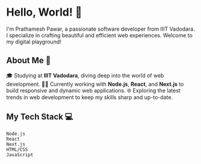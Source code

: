 # Hello, World! 👋

I'm Prathamesh Pawar, a passionate software developer from IIIT Vadodara. I specialize in crafting beautiful and efficient web experiences. Welcome to my digital playground!

## About Me 🚀

🎓 Studying at **IIIT Vadodara**, diving deep into the world of web development.
👨‍💻 Currently working with **Node.js**, **React**, and **Next.js** to build responsive and dynamic web applications.
🌐 Exploring the latest trends in web development to keep my skills sharp and up-to-date.

## My Tech Stack 💻

```text
Node.js     
React        
Next.js      
HTML/CSS    
JavaScript  

